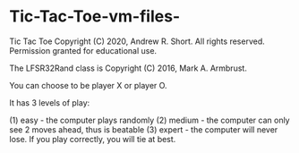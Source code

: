 # Tic-Tac-Toe-vm-files-

Tic Tac Toe
Copyright (C) 2020, Andrew R. Short.  All rights reserved.
Permission granted for educational use.

The LFSR32Rand class is Copyright (C) 2016, Mark A. Armbrust.

You can choose to be player X or player O. 

It has 3 levels of play: 

(1) easy - the computer plays randomly 
(2) medium - the computer can only see 2 moves ahead, thus is beatable 
(3) expert - the computer will never lose.  If you play correctly, you will tie at best. 

